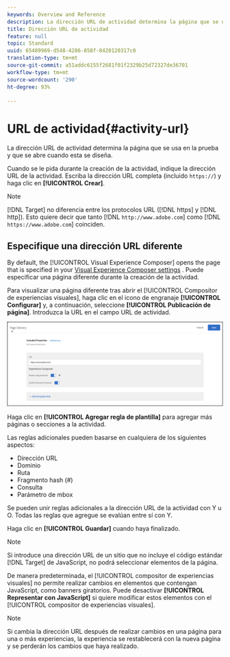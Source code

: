 ```yaml
---
keywords: Overview and Reference
description: La dirección URL de actividad determina la página que se usa en la prueba y que se abre cuando esta se diseña.
title: Dirección URL de actividad
feature: null
topic: Standard
uuid: 65489969-d548-4286-858f-8420120317c0
translation-type: tm+mt
source-git-commit: a51addc6155f2681f01f2329b25d72327de36701
workflow-type: tm+mt
source-wordcount: '290'
ht-degree: 93%

---
```



# URL de actividad{#activity-url}

La dirección URL de actividad determina la página que se usa en la prueba y que se abre cuando esta se diseña.

Cuando se le pida durante la creación de la actividad, indique la dirección URL de la actividad. Escriba la dirección URL completa (incluido `https://`) y haga clic en **[!UICONTROL Crear]**.

>[!NOTE]
>
>[!DNL Target] no diferencia entre los protocolos URL ([!DNL https] y [!DNL http]). Esto quiere decir que tanto [!DNL `http://www.adobe.com`] como [!DNL `https://www.adobe.com`] coinciden.

## Especifique una dirección URL diferente

By default, the [!UICONTROL Visual Experience Composer] opens the page that is specified in your [Visual Experience Composer settings](/help/administrating-target/visual-experience-composer-set-up.md)
. Puede especificar una página diferente durante la creación de la actividad.

Para visualizar una página diferente tras abrir el [!UICONTROL Compositor de experiencias visuales], haga clic en el icono de engranaje **[!UICONTROL Configurar]** y, a continuación, seleccione **[!UICONTROL Publicación de página]**. Introduzca la URL en el campo URL de actividad.

![Cuadro de diálogo Entrega de páginas](/help/c-activities/t-test-ab/t-test-create-ab/assets/url-config-new.png)

Haga clic en **[!UICONTROL Agregar regla de plantilla]** para agregar más páginas o secciones a la actividad.

Las reglas adicionales pueden basarse en cualquiera de los siguientes aspectos:

* Dirección URL
* Dominio
* Ruta
* Fragmento hash (#)
* Consulta
* Parámetro de mbox

Se pueden unir reglas adicionales a la dirección URL de la actividad con Y u O. Todas las reglas que agregue se evalúan entre sí con Y.

Haga clic en **[!UICONTROL Guardar]** cuando haya finalizado.

>[!NOTE]
>
>Si introduce una dirección URL de un sitio que no incluye el código estándar [!DNL Target] de JavaScript, no podrá seleccionar elementos de la página.

De manera predeterminada, el [!UICONTROL compositor de experiencias visuales] no permite realizar cambios en elementos que contengan JavaScript, como banners giratorios. Puede desactivar **[!UICONTROL Representar con JavaScript]** si quiere modificar estos elementos con el [!UICONTROL compositor de experiencias visuales].

>[!NOTE]
>
>Si cambia la dirección URL después de realizar cambios en una página para una o más experiencias, la experiencia se restablecerá con la nueva página y se perderán los cambios que haya realizado.
